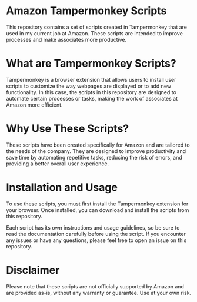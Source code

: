 # Amazon Tampermonkey Scripts
This repository contains a set of scripts created in Tampermonkey that are used in my current job at Amazon. These scripts are intended to improve processes and make associates more productive.

# What are Tampermonkey Scripts?
Tampermonkey is a browser extension that allows users to install user scripts to customize the way webpages are displayed or to add new functionality. In this case, the scripts in this repository are designed to automate certain processes or tasks, making the work of associates at Amazon more efficient.

# Why Use These Scripts?
These scripts have been created specifically for Amazon and are tailored to the needs of the company. They are designed to improve productivity and save time by automating repetitive tasks, reducing the risk of errors, and providing a better overall user experience.

# Installation and Usage
To use these scripts, you must first install the Tampermonkey extension for your browser. Once installed, you can download and install the scripts from this repository.

Each script has its own instructions and usage guidelines, so be sure to read the documentation carefully before using the script. If you encounter any issues or have any questions, please feel free to open an issue on this repository.

# Disclaimer
Please note that these scripts are not officially supported by Amazon and are provided as-is, without any warranty or guarantee. Use at your own risk.

